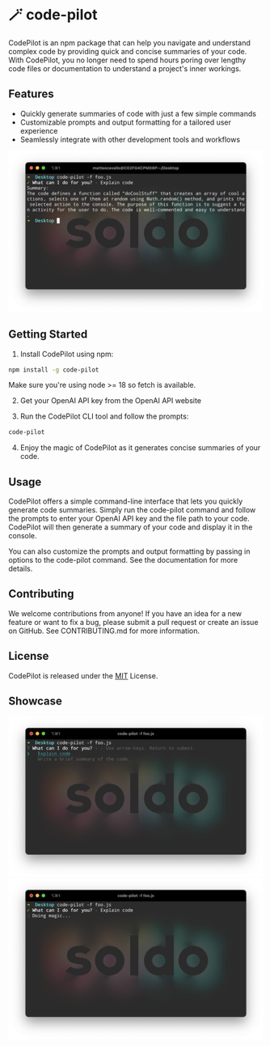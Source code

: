 # 🪄 code-pilot
CodePilot is an npm package that can help you navigate and understand complex code by providing quick and concise summaries of your code. With CodePilot, you no longer need to spend hours poring over lengthy code files or documentation to understand a project's inner workings.

## Features
- Quickly generate summaries of code with just a few simple commands
- Customizable prompts and output formatting for a tailored user experience
- Seamlessly integrate with other development tools and workflows

![Showcase Image of CodePilot](./showcase/1.png)
## Getting Started
1. Install CodePilot using npm:
```bash
npm install -g code-pilot
```
Make sure you're using node >= 18 so fetch is available.

2. Get your OpenAI API key from the OpenAI API website

3. Run the CodePilot CLI tool and follow the prompts:

```bash
code-pilot
```

4. Enjoy the magic of CodePilot as it generates concise summaries of your code.
## Usage
CodePilot offers a simple command-line interface that lets you quickly generate code summaries. Simply run the code-pilot command and follow the prompts to enter your OpenAI API key and the file path to your code. CodePilot will then generate a summary of your code and display it in the console.

You can also customize the prompts and output formatting by passing in options to the code-pilot command. See the documentation for more details.

## Contributing
We welcome contributions from anyone! If you have an idea for a new feature or want to fix a bug, please submit a pull request or create an issue on GitHub. See CONTRIBUTING.md for more information.

## License
CodePilot is released under the [MIT](https://opensource.org/license/mit/) License.

## Showcase
![Showcase Image of CodePilot](./showcase/2.png)
![Showcase Image of CodePilot](./showcase/3.png)
